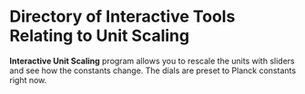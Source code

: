 # Directory of Interactive Tools Relating to Unit Scaling


**Interactive Unit Scaling** program allows you to rescale the units with sliders and see how the constants change. The dials are preset to Planck constants right now.


